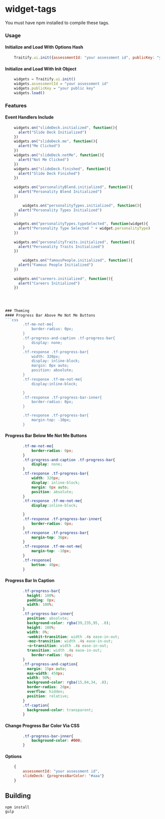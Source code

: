 # widget-tags

You must have npm installed to compile these tags.

### Usage
#### Initialize and Load With Options Hash
```javascript
    Traitify.ui.init({assessmentId: "your assessment id", publicKey: "your public key"}).load()
```
#### Initialize and Load With Init Object 
```javascript
    widgets = Traitify.ui.init()
    widgets.assessmentId = "your assessment id"
    widgets.publicKey = "your public key"
    widgets.load()
```

### Features

#### Event Handlers Include
```javascript
	widgets.on("slideDeck.initialized", function(){
	  alert("Slide Deck Initialized")
	})
	widgets.on("slideDeck.me", function(){
	  alert("Me Clicked")
	})
	widgets.on("slideDeck.notMe", function(){
	  alert("Not Me Clicked")
	})
	widgets.on("slideDeck.finished", function(){
	  alert("Slide Deck Finished")
	})
    
	widgets.on("personalityBlend.initialized", function(){
	  alert("Personality Blend Initialized")
	})
    
    	widgets.on("personalityTypes.initialized", function(){
	  alert("Personality Types Initialized")
	})
	
	widgets.on("personalityTypes.typeSelected", function(widget){
	  alert("Personality Type Selected " + widget.personalityType)
	})
	
	widgets.on("personalityTraits.initialized", function(){
	  alert("Personality Traits Initialized")
	})
    
    	widgets.on("famousPeople.initialized", function(){
	  alert("Famous People Initialized")
	})
	
	widgets.on("careers.initialized", function(){
	  alert("Careers Initialized")
	})
    
    
    
    
### Theming
#### Progress Bar Above Me Not Me Buttons
```css
		.tf-me-not-me{
			border-radius: 0px;
		}
		.tf-progress-and-caption .tf-progress-bar{
			display: none;
		}
		.tf-response .tf-progress-bar{
			width: 320px;
			display: inline-block;
			margin: 0px auto;
			position: absolute;
		}
		.tf-response .tf-me-not-me{
			display:inline-block;

		}
		.tf-response .tf-progress-bar-inner{
			border-radius: 0px;
		}

		.tf-response .tf-progress-bar{
			margin-top: -10px;
		}
```
#### Progress Bar Below Me Not Me Buttons
```css
		.tf-me-not-me{
			border-radius: 0px;
		}
		.tf-progress-and-caption .tf-progress-bar{
			display: none;
		}
		.tf-response .tf-progress-bar{
			width: 320px;
			display: inline-block;
			margin: 0px auto;
			position: absolute;
		}
		.tf-response .tf-me-not-me{
			display:inline-block;

		}
		.tf-response .tf-progress-bar-inner{
			border-radius: 0px;
		}
		.tf-response .tf-progress-bar{
			margin-top: 36px;
		}
		.tf-response .tf-me-not-me{
			margin-top: -10px;
		}
		.tf-response{
			bottom: 40px;
		}
```
#### Progress Bar In Caption
```css
		.tf-progress-bar{
		  height: 100%;
		  padding: 0px;
		  width: 100%;
		}
		.tf-progress-bar-inner{
		  position: absolute;
		  background-color: rgba(39,235,95, .8);
		  height: 100%;
		  width: 0%;
		  -webkit-transition: width .4s ease-in-out;
		  -moz-transition: width .4s ease-in-out;
		  -o-transition: width .4s ease-in-out;
		  transition: width .4s ease-in-out;
			border-radius: 0px;
		}
		.tf-progress-and-caption{
		  margin: 15px auto;
		  max-width: 450px;
		  width: 90%;
		  background-color: rgba(15,84,34, .8);
		  border-radius: 28px;
		  overflow: hidden;
		  position: relative;
		}
		.tf-caption{
		  background-color: transparent;
		}
```
#### Change Progress Bar Color Via CSS
```css
		.tf-progress-bar-inner{
			background-color: #000;
		}
```
#### Options
```javascript
    {
        assessmentId: "your assessment id",
        slideDeck: {progressBarColor: "#aaa"}
    }
```

## Building
    npm install
    gulp
